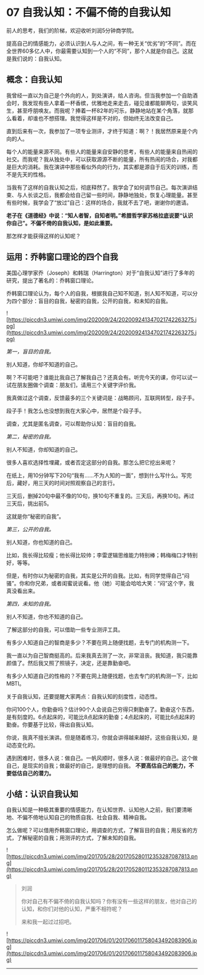 # 07 自我认知：不偏不倚的自我认知

前人的思考，我们的阶梯，欢迎收听刘润5分钟商学院。

提高自己的情感能力，必须认识到人与人之间，有一种无关“优劣”的“不同”。而在全世界60多亿人中，你最需要认知到一个人的“不同”，那个人就是你自己。这就是我们说的：自我认知。

## 概念：自我认知

我曾经一直以为自己是个外向的人，到处演讲，给人咨询。但当我参加一个自助酒会时，我发现有些人拿着一杯香槟，优雅地走来走去，碰见谁都能聊两句，谈笑风生，甚至呼朋唤友。而我呢？捧着一杯82年的可乐，静静地站在某个角落，就那么看着，却谁也不想搭理。我觉得这样是不对的，但始终无法改变自己。

直到后来有一次，我参加了一项专业测评，才终于知道：啊？！我居然原来是个内向的人。

每个人的能量来源不同。有些人的能量来自安静的思考，有些人的能量来自热闹的社交。而我呢？我从独处中，可以获取源源不断的能量，所有热闹的场合，对我都是巨大的消耗。我在演讲中那些看似外向的行为，其实都是源自于后天的训练，而不是先天的性格。

当我有了这样的自我认知之后，彻底释然了。我学会了如何调节自己。每次演讲结束、与人长谈之后，我都会给自己留一些时间，静静地独处，恢复心理能量。甚至有些时候，我学会了“放过”自己：这样的场合，我就不去了吧，谢谢你的邀请。

 **老子在《道德经》中说：“知人者智，自知者明。”希腊哲学家苏格拉底说要“认识你自己”。不偏不倚的自我认知，是如此重要。**

那怎样才能获得这样的认知呢？

## 运用：乔韩窗口理论的四个自我

美国心理学家乔（Joseph）和韩瑞（Harrington）对于“自我认知”进行了多年的研究，提出了著名的：乔韩窗口理论。

乔韩窗口理论认为，每个人的自我，根据我自己知不知道，别人知不知道，可以分为四个部分：盲目的自我，秘密的自我，公开的自我，和未知的自我。

![https://piccdn3.umiwi.com/img/202009/24/202009241347021742263275.jpg](https://piccdn3.umiwi.com/img/202009/24/202009241347021742263275.jpg)

 *第一，盲目的自我。* 

别人知道，你却不知道的自己。

啊？不可能吧？谁能比我自己了解我自己？还真会有。听完今天的课，你可以试一试在朋友圈做个调查：朋友们，请用三个关键字评价我。

我真做过这个调查，反馈最多的三个关键词是：战略顾问，互联网转型，段子手。

段子手！我怎么也没想到我在大家心中，居然是个段子手。

调查，尤其是匿名调查，可以帮助你认知：盲目的自我。

 *第二，秘密的自我。*

别人不知道，你却知道的自己。

很多人喜欢选择性埋藏，或者否定这部分的自我。那怎么把它挖出来呢？

在纸上，用10分钟写下20句“我有……不为人知的一面”，想到什么写什么。写完后，藏好，用三天的时间对照观察自己的言行。

三天后，删掉20句中最不像的10句，换10句不重复的。三天后，再换10句。再过三天后，挑出前5。

这就是你“秘密的自我”。

 *第三，公开的自我。*

别人知道，你也知道的自己。

比如，我长得比较瘦；他长得比较帅；李雷逻辑思维能力特别棒；韩梅梅口才特别好，等等。

但是，有时你以为秘密的自我，其实是公开的自我。比如，有同学觉得自己“闷骚”。你和你兄弟，或者闺蜜说说看。他（她）可能会哈哈大笑：“闷”这个字，我真没看出来。

 *第四，未知的自我。*

别人不知道，你也不知道的自己。

了解这部分的自我，可以借助一些专业测评工具。

有多少人知道自己的智商是多少？不要在网上随便找题，去专门的机构测一下。

我一直以为自己智商挺高的。后来我真去测了一次，非常沮丧。我知道，我只能靠颜值了。然后我又照了照镜子，决定，还是靠勤奋吧。

有多少人知道自己的性格的？不要在网上随便找题，也去专门的机构测一下，比如MBTI。

关于自我认知，还要提醒大家两点：自我认知的刻度性，动态性。

你问100个人，你勤奋吗？估计90个人会说自己穷得只剩勤奋了。勤奋这个东西，是有刻度的。6点起床的，可能比8点起床的勤奋；4点起床的，可能比6点起床的勤奋。你要基于比较，得出自我认知。

你说，我真不擅长演讲。但是随着练习，你就会讲得越来越好。这些自我认知，是动态变化的。

遇到困难时，很多人说：做自己。一帆风顺时，很多人说：做最好的自己。这个做自己，是现实的自我；做最好的自己，是理想的自我。 **不要高估自己的能力，不要低估自己的潜力。**

## 小结：认识自我认知

自我认知是一种极其重要的情感能力，在认知世界、认知他人之前，我们要清晰地、不偏不倚地认知自己的物质自我、社会自我、精神自我。

怎么做呢？可以借用乔韩窗口理论，用调查的方式，了解盲目的自我；用反省的方式，了解秘密的自我；用测评的方式，了解未知的自我。

![https://piccdn3.umiwi.com/img/201705/28/201705280112353287087813.png](https://piccdn3.umiwi.com/img/201705/28/201705280112353287087813.png)

> 刘润
> 
> 你对自己有不偏不倚的自我认知吗？你有没有一些这样的朋友，他对自己的认知，和你们对他的认知，严重不相符呢？
> 
> 来和我一起过过招吧。

![https://piccdn3.umiwi.com/img/201706/01/201706011758043492083906.jpg](https://piccdn3.umiwi.com/img/201706/01/201706011758043492083906.jpg)

---
